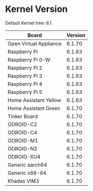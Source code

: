 
# Kernel Version

Default Kernel tree: 6.1

| Board | Version |
|-------|---------|
| Open Virtual Appliance | 6.1.70 |
| Raspberry Pi | 6.1.63 |
| Raspberry Pi 0-W | 6.1.63 |
| Raspberry Pi 2 | 6.1.63 |
| Raspberry Pi 3 | 6.1.63 |
| Raspberry Pi 4 | 6.1.63 |
| Raspberry Pi 5 | 6.1.63 |
| Home Assistant Yellow | 6.1.63 |
| Home Assistant Green | 6.1.70 |
| Tinker Board | 6.1.70 |
| ODROID-C2 | 6.1.70 |
| ODROID-C4 | 6.1.70 |
| ODROID-M1 | 6.1.70 |
| ODROID-N2 | 6.1.70 |
| ODROID-XU4 | 6.1.70 |
| Generic aarch64 | 6.1.70 |
| Generic x86-64 | 6.1.70 |
| Khadas VIM3 | 6.1.70 |
